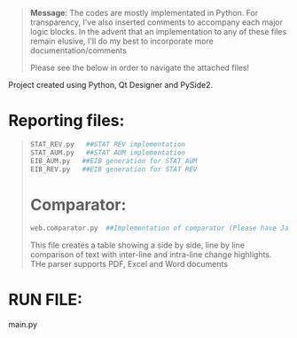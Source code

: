 

> **Message**: The codes are mostly implementated in Python. For transparency, I've also inserted comments to accompany each major logic blocks. In the advent that an implementation to any of these files remain elusive, I'll do my best to incorporate more documentation/comments
> 
> Please see the below in order to navigate the attached files!



Project created using Python, Qt Designer and PySide2.

# Reporting files:
> ```sh
> STAT_REV.py   ##STAT REV implementation 
> STAT_AUM.py   ##STAT AUM implementation
> EIB_AUM.py   ##EIB generation for STAT AUM
> EIB_REV.py   ##EIB generation for STAT REV
> ```
> # Comparator:
> ```sh
> web.comparator.py  ##Implementation of comparator (Please have Java installed for use)
> 
> ```
> This file creates a table showing a side by side, line by line comparison of text with inter-line and intra-line change highlights. THe parser supports PDF, Excel and Word documents

# RUN FILE:
main.py



